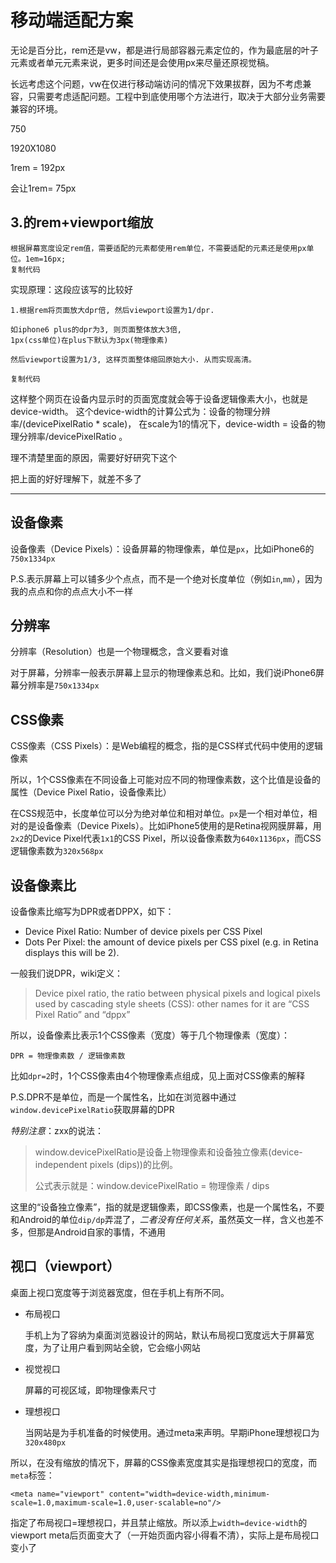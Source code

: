 # 移动端适配方案

无论是百分比，rem还是vw，都是进行局部容器元素定位的，作为最底层的叶子元素或者单元元素来说，更多时间还是会使用px来尽量还原视觉稿。

长远考虑这个问题，vw在仅进行移动端访问的情况下效果拔群，因为不考虑兼容，只需要考虑适配问题。工程中到底使用哪个方法进行，取决于大部分业务需要兼容的环境。



750 

1920X1080 

1rem = 192px

会让1rem= 75px

## 3.的rem+viewport缩放

```
根据屏幕宽度设定rem值，需要适配的元素都使用rem单位，不需要适配的元素还是使用px单位。1em=16px;
复制代码
```

实现原理：这段应该写的比较好

```
1.根据rem将页面放大dpr倍, 然后viewport设置为1/dpr.

如iphone6 plus的dpr为3, 则页面整体放大3倍, 
1px(css单位)在plus下默认为3px(物理像素) 

然后viewport设置为1/3, 这样页面整体缩回原始大小. 从而实现高清。

复制代码
```

这样整个网页在设备内显示时的页面宽度就会等于设备逻辑像素大小，也就是device-width。 这个device-width的计算公式为：设备的物理分辨率/(devicePixelRatio * scale)， 在scale为1的情况下，device-width = 设备的物理分辨率/devicePixelRatio 。





理不清楚里面的原因，需要好好研究下这个

把上面的好好理解下，就差不多了

---

## 设备像素

设备像素（Device Pixels）：设备屏幕的物理像素，单位是`px`，比如iPhone6的`750x1334px`

P.S.表示屏幕上可以铺多少个点点，而不是一个绝对长度单位（例如`in`,`mm`），因为我的点点和你的点点大小不一样

## 分辨率

分辨率（Resolution）也是一个物理概念，含义要看对谁

对于屏幕，分辨率一般表示屏幕上显示的物理像素总和。比如，我们说iPhone6屏幕分辨率是`750x1334px`

## CSS像素

CSS像素（CSS Pixels）：是Web编程的概念，指的是CSS样式代码中使用的逻辑像素

所以，1个CSS像素在不同设备上可能对应不同的物理像素数，这个比值是设备的属性（Device Pixel Ratio，设备像素比）

在CSS规范中，长度单位可以分为绝对单位和相对单位。`px`是一个相对单位，相对的是设备像素（Device Pixels）。比如iPhone5使用的是Retina视网膜屏幕，用`2x2`的Device Pixel代表`1x1`的CSS Pixel，所以设备像素数为`640x1136px`，而CSS逻辑像素数为`320x568px`

## 设备像素比

设备像素比缩写为DPR或者DPPX，如下：

- Device Pixel Ratio: Number of device pixels per CSS Pixel
- Dots Per Pixel: the amount of device pixels per CSS pixel (e.g. in Retina displays this will be 2).

一般我们说DPR，wiki定义：

> Device pixel ratio, the ratio between physical pixels and logical pixels used by cascading style sheets (CSS): other names for it are “CSS Pixel Ratio” and “dppx”

所以，设备像素比表示1个CSS像素（宽度）等于几个物理像素（宽度）：

```
DPR = 物理像素数 / 逻辑像素数
```

比如`dpr=2`时，1个CSS像素由4个物理像素点组成，见上面对CSS像素的解释

P.S.DPR不是单位，而是一个属性名，比如在浏览器中通过`window.devicePixelRatio`获取屏幕的DPR

*特别注意*：zxx的说法：

> window.devicePixelRatio是设备上物理像素和设备独立像素(device-independent pixels (dips))的比例。
>
> 公式表示就是：window.devicePixelRatio = 物理像素 / dips

这里的“设备独立像素”，指的就是逻辑像素，即CSS像素，也是一个属性名，不要和Android的单位`dip/dp`弄混了，*二者没有任何关系*，虽然英文一样，含义也差不多，但那是Android自家的事情，不通用



## 视口（viewport）

桌面上视口宽度等于浏览器宽度，但在手机上有所不同。

- 布局视口

  手机上为了容纳为桌面浏览器设计的网站，默认布局视口宽度远大于屏幕宽度，为了让用户看到网站全貌，它会缩小网站

- 视觉视口

  屏幕的可视区域，即物理像素尺寸

- 理想视口

  当网站是为手机准备的时候使用。通过meta来声明。早期iPhone理想视口为`320x480px`

所以，在没有缩放的情况下，屏幕的CSS像素宽度其实是指理想视口的宽度，而`meta`标签：

```
<meta name="viewport" content="width=device-width,minimum-scale=1.0,maximum-scale=1.0,user-scalable=no"/>
```

指定了布局视口=理想视口，并且禁止缩放。所以添上`width=device-width`的viewport meta后页面变大了（一开始页面内容小得看不清），实际上是布局视口变小了